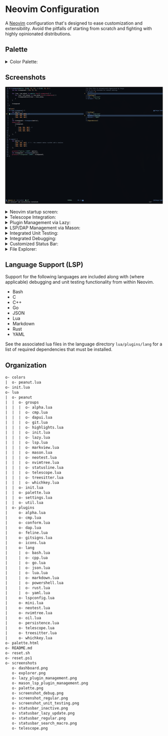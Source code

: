 # Neovim Configuration

A [Neovim] configuration that's designed to ease customization and
extensibility. Avoid the pitfalls of starting from scratch and fighting with
highly opinionated distributions.

## Palette

<details>
<summary>Color Palette:</summary>

![Palette](./screenshots/palette.png)

</details>

## Screenshots

![Regular](./screenshots/screenshot_regular.png)

<details>
<summary>Neovim startup screen:</summary>

![Dashboard](./screenshots/dashboard.png)

</details>

<details>
<summary>Telescope Integration:</summary>

![Telescope](./screenshots/telescope.png)

</details>

<details>
<summary>Plugin Management via Lazy:</summary>

![Lazy](./screenshots/lazy_plugin_management.png)

</details>

<details>
<summary>LSP/DAP Management via Mason:</summary>

![Mason](./screenshots/mason_lsp_plugin_management.png)

</details>

<details>
<summary>Integrated Unit Testing:</summary>

![Unit Testing](./screenshots/screenshot_unit_testing.png)

</details>

<details>
<summary>Integrated Debugging:</summary>

![Debugging](./screenshots/screenshot_debug.png)

</details>

<details>
<summary>Customized Status Bar:</summary>

![Regular](./screenshots/statusbar_regular.png)
![Search and Macro Recording](./screenshots/statusbar_search_macro.png)
![Plugin Update Notification](./screenshots/statusbar_lazy_update.png)
![Inactive Window](./screenshots/statusbar_inactive.png)

</details>

<details>
<summary>File Explorer:</summary>

![Explorer](./screenshots/explorer.png)

</details>

## Language Support (LSP)

Support for the following languages are included along with (where applicable)
debugging and unit testing functionality from within Neovim.

- Bash
- C
- C++
- Go
- JSON
- Lua
- Markdown
- Rust
- YAML

See the associated lua files in the language directory `lua/plugins/lang` for a
list of required dependencies that must be installed.

## Organization

```console
o- colors
|  o- peanut.lua
o- init.lua
o- lua
|  o- peanut
|  |  o- groups
|  |  |  o- alpha.lua
|  |  |  o- cmp.lua
|  |  |  o- dapui.lua
|  |  |  o- git.lua
|  |  |  o- highlights.lua
|  |  |  o- init.lua
|  |  |  o- lazy.lua
|  |  |  o- lsp.lua
|  |  |  o- markview.lua
|  |  |  o- mason.lua
|  |  |  o- neotest.lua
|  |  |  o- nvimtree.lua
|  |  |  o- statusline.lua
|  |  |  o- telescope.lua
|  |  |  o- treesitter.lua
|  |  |  o- whichkey.lua
|  |  o- init.lua
|  |  o- palette.lua
|  |  o- settings.lua
|  |  o- util.lua
|  o- plugins
|     o- alpha.lua
|     o- cmp.lua
|     o- conform.lua
|     o- dap.lua
|     o- feline.lua
|     o- gitsigns.lua
|     o- icons.lua
|     o- lang
|     |  o- bash.lua
|     |  o- cpp.lua
|     |  o- go.lua
|     |  o- json.lua
|     |  o- lua.lua
|     |  o- markdown.lua
|     |  o- powershell.lua
|     |  o- rust.lua
|     |  o- yaml.lua
|     o- lspconfig.lua
|     o- mini.lua
|     o- neotest.lua
|     o- nvimtree.lua
|     o- oil.lua
|     o- persistence.lua
|     o- telescope.lua
|     o- treesitter.lua
|     o- whichkey.lua
o- palette.html
o- README.md
o- reset.sh
o- reset.ps1
o- screenshots
   o- dashboard.png
   o- explorer.png
   o- lazy_plugin_management.png
   o- mason_lsp_plugin_management.png
   o- palette.png
   o- screenshot_debug.png
   o- screenshot_regular.png
   o- screenshot_unit_testing.png
   o- statusbar_inactive.png
   o- statusbar_lazy_update.png
   o- statusbar_regular.png
   o- statusbar_search_macro.png
   o- telescope.png
```

[neovim]: https://github.com/neovim/neovim
[tsl]: https://github.com/freddiehaddad/tsl
